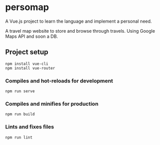 # persomap

A Vue.js project to learn the language and implement a personal need.

A travel map website to store and browse through travels. Using Google Maps API and soon a DB.

## Project setup
```
npm install vue-cli 
npm install vue-router
```

### Compiles and hot-reloads for development
```
npm run serve
```

### Compiles and minifies for production
```
npm run build
```

### Lints and fixes files
```
npm run lint
```
